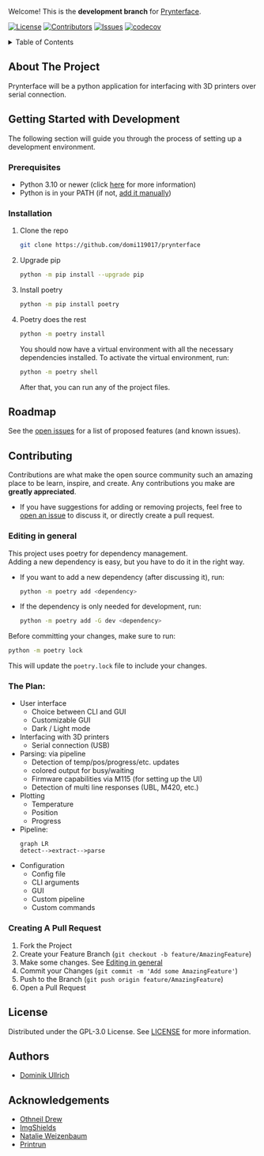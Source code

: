 <!-- repo links -->
[repo_main]: https://github.com/domi119017/prynterface
[repo_issues_open]: https://github.com/domi119017/prynterface/issues
[repo_issues_new]: https://github.com/domi119017/prynterface/issues/new
[repo_releases]: https://github.com/domi119017/prynterface/releases
<!-- links to files -->
[repo_license]: LICENSE
[repo_logo_icon]: misc/images/logo_icon.png
[repo_logo_text]: misc/images/logo_text.png
[repo_logo_combined]: misc/images/logo.png
[project_screenshot]: misc/images/screenshot.png

<!-- rhields -->
[shield_downloads]: https://img.shields.io/github/downloads/domi119017/prynterface/total
[shield_contributors]: https://img.shields.io/github/contributors/domi119017/prynterface?color=dark-green
[shield_issues]: https://img.shields.io/github/issues/domi119017/prynterface
[shield_license]: https://img.shields.io/badge/License-GPLv3-blue.svg
[shield_codecov]: https://codecov.io/gh/domi119017/prynterface/branch/master/graph/badge.svg?token=DFD15VCX40

<!-- icons -->
[icon_python]: https://simpleicons.org/icons/python.svg

<!-- websites -->
[python_download]: https://www.python.org/downloads/

<!-- other -->
[add_to_path]: prynterface/docs/path.md

<!-- @todo Project Logo 
[![Logo][repo_logo_combined]][repo_main]
-->
Welcome! This is the **development branch** for [Prynterface][repo_main].

[![License][shield_license]][repo_license]
[![Contributors][shield_contributors]][repo_main]
[![Issues][shield_issues]][repo_main]
[![codecov][shield_codecov]][repo_main]

<!-- Table Of Contents -->
<details>
<summary>Table of Contents</summary>
<ol>
<li>
<a href="#about-the-project">About The Project</a>
</li>
<li>
<a href="#getting-started-with-development">Getting Started with Development</a>
<ul>
<li><a href="#prerequisites">Prerequisites</a></li>
<li><a href="#installation">Installation</a></li>
</ul>
</li>
<li><a href="#roadmap">Roadmap</a></li>
<li><a href="#contributing">Contributing</a>
<ul>
<li><a href="#editing-in-general">Editing in general</a></li>
<li><a href="#the-plan">The Plan</a></li>
<li><a href="#creating-a-pull-request">Creating A Pull Request</a></li>
</ul>
</li>
<li>
<a href="#license">License</a>
</li>
</ol>
</details>

</details>

## About The Project

<!-- @todo Project Screenshot [later]
[![Screenshot][project_screenshot]](#getting-started)
-->
Prynterface will be a python application for interfacing with 3D printers over serial connection.

## Getting Started with Development
The following section will guide you through the process of setting up a development environment.

### Prerequisites
* Python 3.10 or newer (click [here][python_download] for more information)
* Python is in your PATH (if not, [add it manually][add_to_path])

### Installation
1. Clone the repo
   ```sh
   git clone https://github.com/domi119017/prynterface
    ```
2. Upgrade pip
   ```sh
   python -m pip install --upgrade pip
   ```
3. Install poetry
   ```sh
   python -m pip install poetry
    ```
4. Poetry does the rest
   ```sh
   python -m poetry install
   ```

    You should now have a virtual environment with all the necessary dependencies installed.
    To activate the virtual environment, run:
    ```sh
    python -m poetry shell
    ```
    After that, you can run any of the project files.

## Roadmap

See the [open issues][repo_issues_open] for a list of proposed features (and known issues).

## Contributing

Contributions are what make the open source community such an amazing place to be learn, inspire, and create. Any contributions you make are **greatly appreciated**.
* If you have suggestions for adding or removing projects, feel free to [open an issue](https://github.com/domi119017/prynterface/issues/new) to discuss it, or directly create a pull request.

### Editing in general

This project uses poetry for dependency management. <br>
Adding a new dependency is easy, but you have to do it in the right way.
- If you want to add a new dependency (after discussing it), run:
  ```sh
  python -m poetry add <dependency>
  ```
- If the dependency is only needed for development, run:
  ```sh
  python -m poetry add -G dev <dependency>
  ```

Before committing your changes, make sure to run:
```sh
python -m poetry lock
```
This will update the `poetry.lock` file to include your changes.

### The Plan:
- User interface
  - Choice between CLI and GUI
  - Customizable GUI
  - Dark / Light mode
- Interfacing with 3D printers
  - Serial connection (USB)
- Parsing: via pipeline
  - Detection of temp/pos/progress/etc. updates
  - colored output for busy/waiting
  - Firmware capabilities via M115 (for setting up the UI)
  - Detection of multi line responses (UBL, M420, etc.)
- Plotting
  - Temperature
  - Position
  - Progress
- Pipeline:
  ```mermaid
  graph LR
  detect-->extract-->parse
  ```
- Configuration
  - Config file
  - CLI arguments
  - GUI
  - Custom pipeline
  - Custom commands

### Creating A Pull Request

1. Fork the Project
2. Create your Feature Branch (`git checkout -b feature/AmazingFeature`)
3. Make some changes. See [Editing in general](#editing-in-general)
4. Commit your Changes (`git commit -m 'Add some AmazingFeature'`)
5. Push to the Branch (`git push origin feature/AmazingFeature`)
6. Open a Pull Request

## License

Distributed under the GPL-3.0 License. See [LICENSE](https://github.com/domi119017/prynterface/LICENSE) for more information.

## Authors

* [Dominik Ullrich](github.com/domi119017)

## Acknowledgements

* [Othneil Drew](https://github.com/othneildrew/Best-README-Template)
* [ImgShields](https://shields.io/)
* [Natalie Weizenbaum](https://gist.github.com/nex3)
* [Printrun](https://github.com/kliment/Printrun)